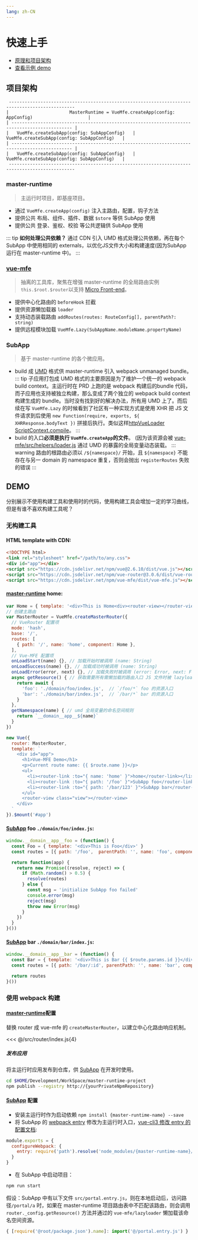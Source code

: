 ```yaml
---
lang: zh-CN
---
```


# 快速上手

+ [原理和项目架构](#项目架构)
+ [查看示例 demo](#demo)


## 项目架构

```
 -----------------------------------------------------------------------------------------------
|                       MasterRuntime = VueMfe.createApp(config: AppConfig)                     |
| --------------------------------------------------------------------------------------------- |
|   VueMfe.createSubApp(config: SubAppConfig)   |   VueMfe.createSubApp(config: SubAppConfig)   |
| --------------------------------------------------------------------------------------------- |
|   VueMfe.createSubApp(config: SubAppConfig)   |   VueMfe.createSubApp(config: SubAppConfig)   |
 -----------------------------------------------------------------------------------------------
```

<!-- ### package-server
> 静态文件管理服务器 or Your CDN Server address。

+ 支持 SubApp 资源部署和上传/更新/回滚
+ 支持获取 master-runtime 所有 SubApp 的入口依赖文件
+ 支持提示用户更新客户端代码当存在更新时 -->


### master-runtime
> 主运行时项目，即基座项目。

+ 通过 `VueMfe.createApp(config)` 注入主路由，配置，钩子方法
+ 提供公共 布局、组件、插件、数据 `$store` 等供 SubApp 使用
+ 提供公共 登录、鉴权、校验 等公共逻辑供 SubApp 使用


::: tip **如何处理公共依赖？**
通过 CDN 引入 UMD 格式处理公共依赖，再在每个 SubApp 中使用相同的 externals，以优化JS文件大小和构建速度(因为SubApp 运行在 master-runtime 中)。
:::

### [vue-mfe](README.md#how)

> 抽离的工具库，聚焦在增强 master-runtime 的全局路由实例`this.$root.$router`以支持 [Micro Front-end](README.md#mfe)。

+ 提供中心化路由的 `beforeHook` 拦截
+ 提供资源懒加载器 `loader`
+ 支持动态装载路由 `addRoutes(routes: RouteConfig[], parentPath?: string)`
+ 提供远程模块加载 `VueMfe.Lazy(SubAppName.moduleName.propertyName)`


### SubApp

> 基于 master-runtime 的各个微应用。

+ build 成 [UMD](https://www.davidbcalhoun.com/2014/what-is-amd-commonjs-and-umd/) 格式供 master-runtime 引入 webpack unmanaged bundle。
::: tip
子应用打包成 UMD 格式的主要原因是为了维护一个统一的 webpack build context。主运行时在 PRD 上跑的是 webpack 构建后的bundle 代码，而子应用也支持被独立构建，那么变成了两个独立的 webpack build context 构建生成的 bundle。当时没有找到好的解决办法，所有用 UMD 上了。而后续在写 `VueMfe.Lazy` 的时候看到了社区有一种实现方式是使用 XHR 把 JS 文件请求到后使用 `new Function(require, exports, ${ XHRResponse.bodyText })` 拼接后执行。类似这样[httpVueLoader ScriptContext.compile](https://github.com/FranckFreiburger/http-vue-loader/blob/master/src/httpVueLoader.js#L161)。
:::
+ build 的入口**必须是执行 `VueMfe.createApp`的文件**。 (因为该资源会被 [vue-mfe/src/helpers/loader.js](https://github.com/vuchan/vue-mfe/blob/master/src/helpers/loader.js#L57) 通过 UMD 的暴露的全局变量动态装载。
::: warning
路由的根路由必须以 `/${namespace}/` 开始，且 `${namespace}` 不能存在与另一 domain 的 namespace 重复，否则会抛出 `registerRoutes` 失败的错误
:::


## DEMO

分别展示不使用构建工具和使用时的代码，使用构建工具会增加一定的学习曲线，但是有谁不喜欢构建工具呢？


### 无构建工具

#### HTML template with CDN:

```HTML
<!DOCTYPE html>
<link rel="stylesheet" href="/path/to/any.css">
<div id="app"></div>
<script src="https://cdn.jsdelivr.net/npm/vue@2.6.10/dist/vue.js"></script>
<script src="https://cdn.jsdelivr.net/npm/vue-router@3.0.6/dist/vue-router.js"></script>
<script src="https://cdn.jsdelivr.net/npm/vue-mfe/dist/vue-mfe.js"></script>
```


#### [master-runtime](#master-runtime) **home**:

```js
var Home = { template: '<div>This is Home<div><router-view></router-view></div></div>' }
// 创建主路由
var MasterRouter = VueMfe.createMasterRouter({
  // VueRouter 配置项
  mode: 'hash',
  base: '/',
  routes: [
    { path: '/', name: 'home', component: Home },
  ],
  // Vue-MFE 配置项
  onLoadStart(name) {}, // 加载开始时被调用 (name: String)
  onLoadSuccess(name) {}, // 加载成功时被调用 (name: String)
  onLoadError(error, next) {}, // 加载失败时被调用 (error: Error, next: Function)
  async getResource() { // 获取需要所有需懒加载的路由入口 JS 文件时被 lazyloader 内部调用
    return await {
      'foo': './domain/foo/index.js',  // `/foo/*` foo 的资源入口
      'bar': './domain/bar/index.js',  // `/bar/*` bar 的资源入口
    }
  },
  getNamespace(name) { // umd 全局变量的命名空间规则
    return `__domain__app__${name}`
  }
})

new Vue({
  router: MasterRouter,
  template: `
    <div id="app">
      <h1>Vue-MFE Demo</h1>
      <p>Current route name: {{ $route.name }}</p>
      <ul>
        <li><router-link :to="{ name: 'home' }">home</router-link></li>
        <li><router-link :to="{ path: '/foo' }">SubApp foo</router-link></li>
        <li><router-link :to="{ path: '/bar/123' }">SubApp bar</router-link></li>
      </ul>
      <router-view class="view"></router-view>
    </div>
  `
}).$mount('#app')
```


#### [SubApp](#SubApp) foo `./domain/foo/index.js`:

```js
window.__domain__app__foo = (function() {
  const Foo = { template: '<div>This is Foo</div>' }
  const routes = [{ path: '/foo',  parentPath: '', name: 'foo', component: Foo }]

  return function(app) {
    return new Promise((resolve, reject) => {
      if (Math.random() > 0.5) {
        resolve(routes)
      } else {
        const msg = 'initialize SubApp foo failed'
        console.error(msg)
        reject(msg)
        throw new Error(msg)
      }
    })
  }
}())
```

#### [SubApp](#SubApp) bar `./domain/bar/index.js`:

```js
window.__domain__app__bar = (function() {
  const Bar = { template: '<div>This is Bar {{ $route.params.id }}</div>' }
  const routes = [{ path: '/bar/:id', parentPath: '', name: 'bar', component: Bar }]

  return routes
}())
```


### 使用 webpack 构建

#### [master-runtime](#master-runtime)配置

替换 router 成 vue-mfe 的 `createMasterRouter`，以建立中心化路由响应机制。

<<< @/src/router/index.js{4}

##### 发布应用
将主运行时应用发布到仓库，供 [SubApp](#SubApp) 在开发时使用。

```bash
cd $HOME/Development/WorkSpace/master-runtime-project
npm publish --registry http://{yourPrivateNpmRepository}
```

#### [SubApp](#SubApp) 配置

+ 安装主运行时作为启动依赖
`npm install {master-runtime-name} --save`
+ 将 SubApp 的 [webpack entry](https://webpack.js.org/concepts/entry-points/) 修改为主运行时入口，[vue-cli3 修改 entry 的配置文档](https://cli.vuejs.org/config/#pages):
```js
module.exports = {
  configureWebpack: {
    entry: require('path').resolve('node_modules/{master-runtime-name}/src/main.js'),
  }
}
```

+ 在 SubApp 中启动项目：

```bash
npm run start
```

假设：SubApp 中有以下文件 `src/portal.entry.js`，则在本地启动后，访问路径`/portal/a` 时，如果在 master-runtime 项目路由表中不匹配该路由，则会调用 `router._config.getResource()` 方法并通过的 `vue-mfe/lazyloader` 懒加载该命名空间资源。

```js
{ [require('@root/package.json').name]: import('@/portal.entry.js') }
```
